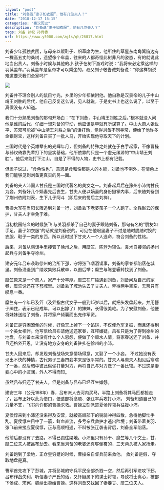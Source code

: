 ```yaml
---
layout: "post"
title: "刘备说“妻子如衣服”，他有几位夫人？"
date: "2018-12-17 16:15"
categories: "秦汉历史"
description: "刘备说“妻子如衣服”，他有几位夫人？"
tags: 刘备 孙权 孙尚香
url: https://www.y5000.com/zgls/qh/26017.html
---
```






刘备少年孤独贫困，与母亲以贩鞋子、织草席为生，他所住的草屋东南角篱笛边有一棵高五丈的桑树，遥望像个车盖，往来的人都奇怪此树非凡的姿态，有的就说此地当出贵人。刘备小时候与其他的小
孩子在树下游戏时说：“我将来必定乘这样的羽葆盖车。”羽葆盖车是皇帝才可以乘坐的，叔父刘子敬告诫刘备说：“你这样胡说难道要灭我们全家吗?”

![](https://img.y5000.com/uploads/allimg/171018/13-1G01Q32133G3.jpg)

刘备并不理会别人的鼠目寸光，乡里的少年都依附他。他自称是汉景帝的儿子中山靖王刘胜的后代，他自己反复这么说，见人就说，于是史书上也这么说了，以至于真假没有人知道。

我们十分熟悉刘备的那句开场白：“在下刘备，中山靖王刘胜之后。”根本就没人问他是谁的后代，仔细一想刘备的举动，他应该是早就有所谋算了。中山大商人张世平、苏双可能被“中山靖王刘胜之后”的话打动，觉得刘备不同寻常，便给了他许多金银财宝，这样刘备召买了一批人马，开始实现他夺取天下的计划。

三国时代是个英雄辈出的光辉年月，但刘备的特殊之处就在于白手起家，不像曹操与孙权倚靠先辈打下的坚实基础，他所依靠的只是一个虚无缧渺的“中山靖王刘胜”。他后来能打下江山，自是了不得的人物，史书上都有记载。

但孟子说过，“食色性也”，意思是食和性都是人的本能，刘备也不例外，在情色上我们能够见到刘备更真实的另—面。

刘备的夫人沛国人甘氏是三国时代著名的美女之一。刘备起兵后在豫州小沛纳甘氏为妾。刘备好几个嫡妻先后丧生，甘夫人便以嫡妻的身份摄掌内事，后来随刘备到了荆州依附刘表，生下儿子阿斗（即后来的蜀后主刘禅）。

曹操大军在当阳长阪追到刘备一行，刘备丢下老婆孩子一个人跑了。全靠赵云的保护，甘夫人才幸免于难。

当初桃园结义的时候张飞
与关羽都杀了自己的妻子跟随刘备，那句有名的“朋友如手足，妻子如衣服”的话就是刘备说的。可见在他眼里妻子不过是随时脱随时换的衣服、鞋子一类的东西，所以此时抛下甘夫人一个人逃命，符合刘备的性格。

后来，刘备从陶谦手里接管了徐州之后，用糜竺、陈登为辅佐。袁术自接邻的扬州起兵与刘备争夺徐州。

建安元年吕布袭取徐州的治所下邳，守将张飞嗜酒误事，刘备的家眷都陷落在城里。刘备溃退到广陵收集败兵散卒，以图后举；糜竺与陈登辗转找到了刘备。

糜竺原来是一个商人，家产十分丰厚。糜竺在广陵遇到刘备，刘备问及自己的家眷，糜竺说还在下邳城里。刘备丢了城池失去了甘夫人，弄得两手空空，无奈只有叹息一番。

糜竺有一个年已及笄（及笄指古代女子一般到15岁以后，就把头发盘起来，并用簪子缉住，表示已经成年，可以出嫁了）的妹妹，长得很美艳。为了安慰刘备，他便将妹妹送给了刘备，并将家产倾囊而出充作军资。

刘备正是穷困潦倒的时候，好像天上掉下一个馅饼，不仅使危军复振，而且还得到一个美女相伴。他写信给吕布请他送还家眷，互释嫌疑。吕布只是为了得到徐州的地盘，与刘备本来没有什么个人恩怨，便做了个顺水人情，将家眷送还了刘备，并且还格外开恩，让没有地方安身的刘备驻扎在徐州的小沛。

甘夫人回来后，却发现刘备战场失意情场得意，又娶了一个小妾。
不过她没有表现出不快的神情，古代男子三妻四妾本来是很平常的。甘夫人与糜夫人相见后寒暄了一番，然后暗中彼此偷偷打量对方，再将自己与对方做了一番比较。不过这是妻妾心中的小波澜，外人不得而知„

虽然吕布归还了甘夫人，但是刘备与吕布已经互生嫌怨。

建安三年（公元198年）春，吕布派人去河内买马，半路上刘备将其马匹都抢走了，吕布正好以此为借口，便遣部将髙顺、张辽率兵攻打小沛。
刘备知道自己的力量不支，飞书向许都的曹操求救。曹操立刻派遣夏侯惇领兵往援小沛。

夏侯惇来到小沛还没来得及安营，就被高顺部下的锐骑冲得四散，急得他脚忙手乱。夏侯惇左目中了一箭，鲜血直流，多亏亲兵救护才逃出险境；刘备带着关羽、张飞前来接应夏侯惇，正与高顺相遇，不料被张辽袭击背后，刘备全军陷落。

他前后都没有了去路，不得已跑往梁地。小沛里只有孙干、糜竺等几个文士，甘、糜二位夫人被吕布劫去。看来当刘备的老婆还真够倒霉的，三天两头被人家抢走。

刘备跑到了梁地，正仓皇穷蹙的时候，曹操亲自督兵前来救他。 救刘备是假，夺取地盘是真。

曹军首先攻下了彭城，并将彭城的守兵平民全部杀戮一空，然后再引军进攻下邳。吕布作战失利，听信妻子严氏的话，又怀疑属下的谋士将领，导致将士离心，被部下侯成、宋宪、魏续出卖给曹操。这样刘备又找回了妻妾甘、糜二位夫人。
